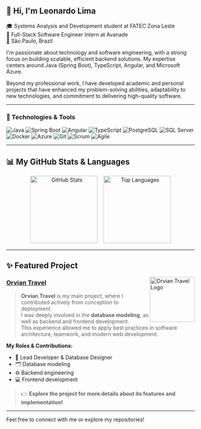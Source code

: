 ## 👋 Hi, I'm Leonardo Lima

🎓 Systems Analysis and Development student at FATEC Zona Leste  
💼 Full-Stack Software Engineer Intern at Avanade  
📍 São Paulo, Brazil

I'm passionate about technology and software engineering, with a strong focus on building scalable, efficient backend solutions. My expertise centers around Java (Spring Boot), TypeScript, Angular, and Microsoft Azure.

Beyond my professional work, I have developed academic and personal projects that have enhanced my problem-solving abilities, adaptability to new technologies, and commitment to delivering high-quality software.

---

### 🚀 Technologies & Tools

![Java](https://img.shields.io/badge/Java-007396?style=for-the-badge&logo=java&logoColor=white)
![Spring Boot](https://img.shields.io/badge/Spring_Boot-6DB33F?style=for-the-badge&logo=spring-boot&logoColor=white)
![Angular](https://img.shields.io/badge/Angular-DD0031?style=for-the-badge&logo=angular&logoColor=white)
![TypeScript](https://img.shields.io/badge/TypeScript-3178C6?style=for-the-badge&logo=typescript&logoColor=white)
![PostgreSQL](https://img.shields.io/badge/PostgreSQL-4169E1?style=for-the-badge&logo=postgresql&logoColor=white)
![SQL Server](https://img.shields.io/badge/SQL_Server-CC2927?style=for-the-badge&logo=microsoft-sql-server&logoColor=white)
![Docker](https://img.shields.io/badge/Docker-2496ED?style=for-the-badge&logo=docker&logoColor=white)
![Azure](https://img.shields.io/badge/Azure-0078D4?style=for-the-badge&logo=microsoft-azure&logoColor=white)
![Git](https://img.shields.io/badge/Git-F05032?style=for-the-badge&logo=git&logoColor=white)
![Scrum](https://img.shields.io/badge/Scrum-6DB33F?style=for-the-badge&logo=trello&logoColor=white)
![Agile](https://img.shields.io/badge/Agile-29ABE2?style=for-the-badge&logo=agile&logoColor=white)

---

## 📊 My GitHub Stats & Languages

<p align="center">
  <img src="https://github-readme-stats.vercel.app/api?username=leolimaferreira&show_icons=true&theme=radical" alt="GitHub Stats" height="180">
  &nbsp;&nbsp;
  <img src="https://github-readme-stats.vercel.app/api/top-langs/?username=leolimaferreira&layout=compact&theme=radical" alt="Top Languages" height="180">
</p>

---

## ✨ Featured Project

<a href="https://github.com/Orvian-Travel" target="_blank">
  <img src="https://avatars.githubusercontent.com/u/218777610?s=200&v=4" alt="Orvian Travel Logo" width="120" align="right"/>
</a>

### [Orvian Travel](https://github.com/Orvian-Travel)

> **Orvian Travel** is my main project, where I contributed actively from conception to deployment.  
> I was deeply involved in the **database modeling**, as well as backend and frontend development.  
> This experience allowed me to apply best practices in software architecture, teamwork, and modern web development.

**My Roles & Contributions:**
- 🎯 Lead Developer & Database Designer
- 🗂️ Database modeling
- ⚙️ Backend engineering
- 💻 Frontend development

> 👉 **Explore the project for more details about its features and implementation!**

---

Feel free to connect with me or explore my repositories!
